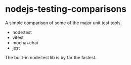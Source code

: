 # nodejs-testing-comparisons

A simple comparison of some of the major unit test tools.

- node:test
- vitest
- mocha+chai
- jest


The built-in node:test lib is by far the fastest.
